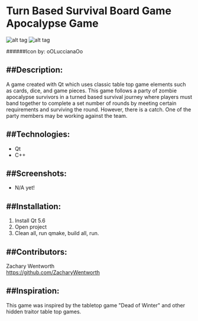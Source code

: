 # Turn Based Survival Board Game Apocalypse Game

![alt tag](http://i.imgur.com/rHhpty1.gif)
![alt tag](http://i.imgur.com/zmR23Lr.gif)

######Icon by: oOLuccianaOo

##Description:
---------------
A game created with Qt which uses classic table top game elements such as cards, dice, and game pieces. This game follows a party of zombie apocalypse survivors in a turned based survival journey where players must band together to complete a set number of rounds by meeting certain requirements and surviving the round. However, there is a catch. One of the party members may be working against the team. 

##Technologies:
---------------
+ Qt
+ C++

##Screenshots:
---------------
+ N/A yet!

##Installation:
---------------
1. Install Qt 5.6 
2. Open project 
3. Clean all, run qmake, build all, run. 

##Contributors:
---------------
Zachary Wentworth<br />
https://github.com/ZacharyWentworth

##Inspiration:
---------------
This game was inspired by the tabletop game "Dead of Winter" and other hidden traitor table top games.

